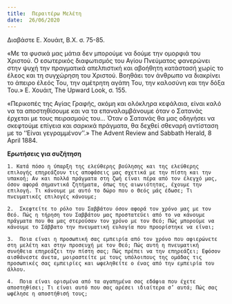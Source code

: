 ```yaml
---
title:  Περαιτέρω Μελέτη
date:  26/06/2020
---
```


Διαβάστε Ε. Χουάιτ, Β.Χ. σ. 75-85.

«Με τα φυσικά μας μάτια δεν μπορούμε να δούμε την ομορφιά του Χριστού. Ο εσωτερικός διαφωτισμός του Αγίου Πνεύματος φανερώνει στην ψυχή την πραγματικά απελπιστική και αβοήθητη κατάστασή χωρίς το έλεος και τη συγχώρηση του Χριστού. Βοηθάει τον άνθρωπο να διακρίνει το άπειρο έλεός Του, την αμέτρητη αγάπη Του, την καλοσύνη και την δόξα Του.» Ε. Χουάιτ, The Upward Look,  σ. 155.

«Περικοπές της Αγίας Γραφής, ακόμη και ολόκληρα κεφάλαια, είναι καλό να τα αποστηθίσουμε και να τα επαναλαμβάνουμε όταν ο Σατανάς έρχεται με τους πειρασμούς του… Όταν ο Σατανάς θα μας οδηγήσει να σκεφτούμε επίγεια και σαρκικά πράγματα, θα δεχθεί σθεναρή αντίσταση με το ‘‘Είναι γεγραμμένον’’.» The Advent Review and Sabbath Herald, 8 April 1884.

**Ερωτήσεις για συζήτηση**

`1.	Κατά πόσο η ύπαρξη της ελεύθερης βούλησης και της ελεύθερης επιλογής επηρεάζουν τις αποφάσεις μας σχετικά με την πίστη και την υπακοή; Αν και πολλά πράγματα στη ζωή είναι πέρα από τον έλεγχό μας, όσον αφορά σημαντικά ζητήματα, όπως της αιωνιότητας, έχουμε την επιλογή. Τι κάνουμε με αυτό το δώρο που ο Θεός μάς έδωσε; Τι πνευματικές επιλογές κάνουμε;`

`2.	 Σκεφτείτε το ρόλο του Σαββάτου όσον αφορά τον χρόνο μας με τον Θεό. Πώς η τήρηση του Σαββάτου μας προστατεύει από το να κάνουμε πράγματα που θα μας στερούσαν τον χρόνο με τον Θεό; Πώς μπορούμε να κάνουμε το Σάββατο την πνευματική ευλογία που προορίστηκε να είναι;`

`3.	 Ποια είναι η προσωπική σας εμπειρία από τον χρόνο που αφιερώνετε στη μελέτη και στην προσευχή με τον Θεό; Πώς αυτή η πνευματική συνήθεια επηρεάζει την πίστη σας; Πώς πρέπει να την επηρεάζει; Εφόσον αισθάνεστε άνετα, μοιραστείτε με τους υπόλοιπους της ομάδας τις προσωπικές σας εμπειρίες και ωφεληθείτε ο ένας από την εμπειρία του άλλου.`

`4.	 Ποια είναι ορισμένα από τα αγαπημένα σας εδάφια που έχετε αποστηθίσει; Τι είναι αυτό που σας αρέσει ιδιαίτερα σ’ αυτά; Πώς σας ωφέλησε η αποστήθισή τους;`